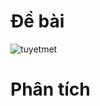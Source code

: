 # Đề bài
![tuyetmet](https://github.com/VanHoang110802/Competitive_Programming/assets/108053955/666f1605-da9f-41af-a34d-d869cc85c210)

# Phân tích
